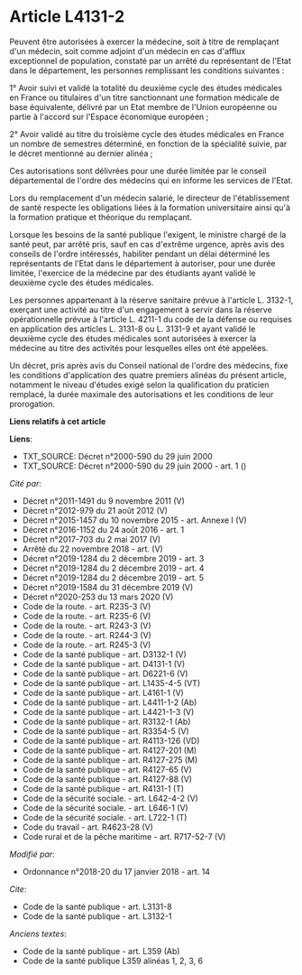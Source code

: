 # Article L4131-2

Peuvent être autorisées à exercer la médecine, soit à titre de remplaçant d'un médecin, soit comme adjoint d'un médecin en
cas d'afflux exceptionnel de population, constaté par un arrêté du représentant de l'Etat dans le département, les personnes
remplissant les conditions suivantes :

1° Avoir suivi et validé la totalité du deuxième cycle des études médicales en France ou titulaires d'un titre sanctionnant
une formation médicale de base équivalente, délivré par un Etat membre de l'Union européenne ou partie à l'accord sur
l'Espace économique européen ;

2° Avoir validé au titre du troisième cycle des études médicales en France un nombre de semestres déterminé, en fonction de
la spécialité suivie, par le décret mentionné au dernier alinéa ;

Ces autorisations sont délivrées pour une durée limitée par le conseil départemental de l'ordre des médecins qui en informe
les services de l'Etat.

Lors du remplacement d'un médecin salarié, le directeur de l'établissement de santé respecte les obligations liées à la
formation universitaire ainsi qu'à la formation pratique et théorique du remplaçant.

Lorsque les besoins de la santé publique l'exigent, le ministre chargé de la santé peut, par arrêté pris, sauf en cas
d'extrême urgence, après avis des conseils de l'ordre intéressés, habiliter pendant un délai déterminé les représentants de
l'Etat dans le département à autoriser, pour une durée limitée, l'exercice de la médecine par des étudiants ayant validé le
deuxième cycle des études médicales.

Les personnes appartenant à la réserve sanitaire prévue à l'article L. 3132-1, exerçant une activité au titre d'un engagement
à servir dans la réserve opérationnelle prévue à l'article L. 4211-1 du code de la défense ou requises en application des
articles L. 3131-8 ou L. 3131-9 et ayant validé le deuxième cycle des études médicales sont autorisées à exercer la médecine
au titre des activités pour lesquelles elles ont été appelées.

Un décret, pris après avis du Conseil national de l'ordre des médecins, fixe les conditions d'application des quatre premiers
alinéas du présent article, notamment le niveau d'études exigé selon la qualification du praticien remplacé, la durée
maximale des autorisations et les conditions de leur prorogation.

**Liens relatifs à cet article**

**Liens**:

  - TXT_SOURCE: Décret n°2000-590 du 29 juin 2000
  - TXT_SOURCE: Décret n°2000-590 du 29 juin 2000 - art. 1 ()

_Cité par_:

  - Décret n°2011-1491 du 9 novembre 2011 (V)
  - Décret n°2012-979 du 21 août 2012 (V)
  - Décret n°2015-1457 du 10 novembre 2015 - art. Annexe I (V)
  - Décret n°2016-1152 du 24 août 2016 - art. 1
  - Décret n°2017-703 du 2 mai 2017 (V)
  - Arrêté du 22 novembre 2018 - art. (V)
  - Décret n°2019-1284 du 2 décembre 2019 - art. 3
  - Décret n°2019-1284 du 2 décembre 2019 - art. 4
  - Décret n°2019-1284 du 2 décembre 2019 - art. 5
  - Décret n°2019-1584 du 31 décembre 2019 (V)
  - Décret n°2020-253 du 13 mars 2020 (V)
  - Code de la route. - art. R235-3 (V)
  - Code de la route. - art. R235-6 (V)
  - Code de la route. - art. R243-3 (V)
  - Code de la route. - art. R244-3 (V)
  - Code de la route. - art. R245-3 (V)
  - Code de la santé publique - art. D3132-1 (V)
  - Code de la santé publique - art. D4131-1 (V)
  - Code de la santé publique - art. D6221-6 (V)
  - Code de la santé publique - art. L1435-4-5 (VT)
  - Code de la santé publique - art. L4161-1 (V)
  - Code de la santé publique - art. L4411-1-2 (Ab)
  - Code de la santé publique - art. L4421-1-3 (V)
  - Code de la santé publique - art. R3132-1 (Ab)
  - Code de la santé publique - art. R3354-5 (V)
  - Code de la santé publique - art. R4113-126 (VD)
  - Code de la santé publique - art. R4127-201 (M)
  - Code de la santé publique - art. R4127-275 (M)
  - Code de la santé publique - art. R4127-65 (V)
  - Code de la santé publique - art. R4127-88 (V)
  - Code de la santé publique - art. R4131-1 (T)
  - Code de la sécurité sociale. - art. L642-4-2 (V)
  - Code de la sécurité sociale. - art. L646-1 (V)
  - Code de la sécurité sociale. - art. L722-1 (T)
  - Code du travail - art. R4623-28 (V)
  - Code rural et de la pêche maritime - art. R717-52-7 (V)

_Modifié par_:

  - Ordonnance n°2018-20 du 17 janvier 2018 - art. 14

_Cite_:

  - Code de la santé publique - art. L3131-8
  - Code de la santé publique - art. L3132-1

_Anciens textes_:

  - Code de la santé publique - art. L359 (Ab)
  - Code de la santé publique L359 alinéas 1, 2, 3, 6
